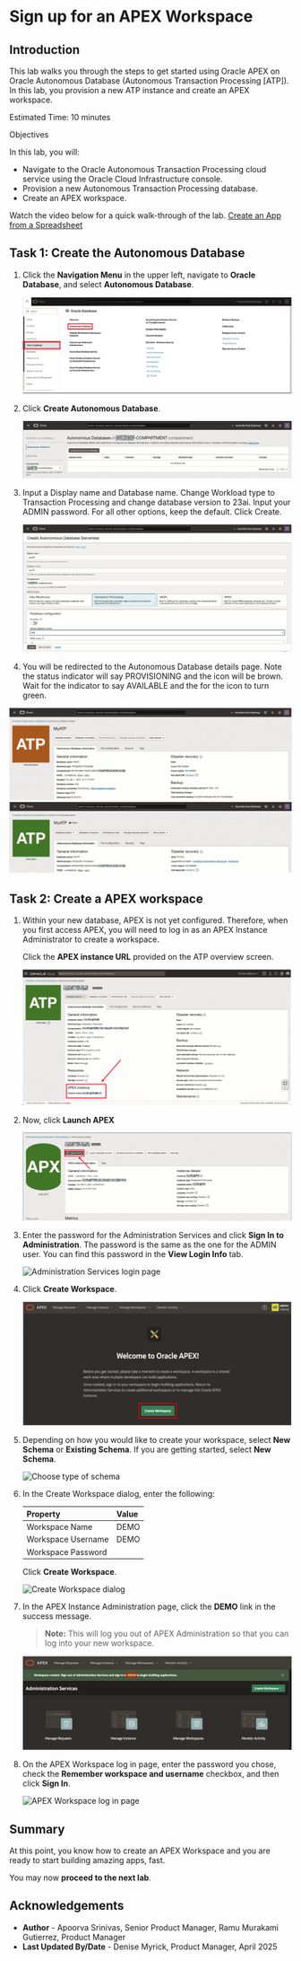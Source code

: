 # Sign up for an APEX Workspace

## Introduction

This lab walks you through the steps to get started using Oracle APEX on Oracle Autonomous Database (Autonomous Transaction Processing [ATP]). In this lab, you provision a new ATP instance and create an APEX workspace.

Estimated Time: 10 minutes

Objectives

In this lab, you will:

- Navigate to the Oracle Autonomous Transaction Processing cloud service using the Oracle Cloud Infrastructure console.
- Provision a new Autonomous Transaction Processing database.
- Create an APEX workspace.

Watch the video below for a quick walk-through of the lab.
[Create an App from a Spreadsheet](videohub:1_rcmsmco3)

## Task 1: Create the Autonomous Database

1. Click the **Navigation Menu** in the upper left, navigate to **Oracle Database**, and select **Autonomous Database**.

    ![Navigating to Autonomous Database.](images/navigation-menu-v3.png " ")

2. Click **Create Autonomous Database**.

    ![Create ADB](images/create-db.png " ")

3. Input a Display name and Database name. Change Workload type to Transaction Processing and change database version to 23ai. Input your ADMIN password. For all other options, keep the default. Click Create.

    ![Create ADB form](images/create-db1.png " ")

4. You will be redirected to the Autonomous Database details page. Note the status indicator will say PROVISIONING and the icon will be brown. Wait for the indicator to say AVAILABLE and the for the icon to turn green.

  ![Provisioning status](images/db-creation-status.png " ")
  ![Available status](images/db-creation-status-green.png " ")

## Task 2: Create a APEX workspace

1. Within your new database, APEX is not yet configured. Therefore, when you first access APEX, you will need to log in as an APEX Instance Administrator to create a workspace.

    Click the **APEX instance URL** provided on the ATP overview screen.

    ![Open APEX instance](images/apex-instance-v2.png " ")

2. Now, click **Launch APEX**

    ![Launch APEX instance](images/launch-apex-inst-v2.png " ")

3. Enter the password for the Administration Services and click **Sign In to Administration**.
    The password is the same as the one for the ADMIN user. You can find this password in the **View Login Info** tab.

    ![Administration Services login page](images/log-in-as-admin.png " ")

4. Click **Create Workspace**.

    ![Create workspace page](images/welcome-create-workspace.png " ")

5. Depending on how you would like to create your workspace, select **New Schema** or **Existing Schema**. If you are getting started, select **New Schema**.

    ![Choose type of schema](images/choose-schema.png " ")

6. In the Create Workspace dialog, enter the following:

    | Property | Value |
    | --- | --- |
    | Workspace Name | DEMO |
    | Workspace Username | DEMO |
    | Workspace Password | <password> |

    Click **Create Workspace**.

    ![Create Workspace dialog](images/create-workspace.png " ")

7. In the APEX Instance Administration page, click the **DEMO** link in the success message.
    >**Note:** This will log you out of APEX Administration so that you can log into your new workspace.

    ![APEX Instance Administration page](images/log-out-from-admin.png " ")

8. On the APEX Workspace log in page, enter the password you chose, check the **Remember workspace and username** checkbox, and then click **Sign In**.

    ![APEX Workspace log in page](images/log-in-to-workspace.png " ")

## Summary

  At this point, you know how to create an APEX Workspace and you are ready to start building amazing apps, fast.

  You may now **proceed to the next lab**.

## Acknowledgements

- **Author** - Apoorva Srinivas, Senior Product Manager, Ramu Murakami Gutierrez, Product Manager
- **Last Updated By/Date** - Denise Myrick, Product Manager, April 2025
